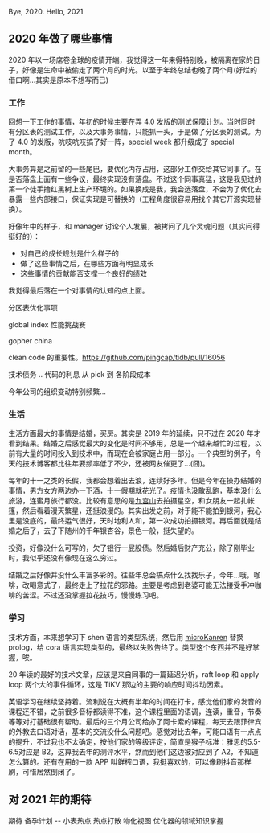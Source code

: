 Bye, 2020. Hello, 2021

## 2020 年做了哪些事情

2020 年以一场席卷全球的疫情开端，我觉得这一年来得特别晚，被隔离在家的日子，好像是生命中被偷走了两个月的时光。以至于年终总结也晚了两个月(好烂的借口啊...其实是原本不想写而已)

### 工作

回想一下工作的事情，年初的时候主要在弄 4.0 发版的测试保障计划。当时同时有分区表的测试工作，以及大事务事情，只能抓一头，于是做了分区表的测试。为了 4.0 的发版，吭吱吭吱搞了好一阵，special week 都升级成了 special month。

大事务算是之前留的一些尾巴，要优化内存占用，这部分工作交给其它同事了。在是否落盘上面有一些争议，最终实现没有落盘。不过这个同事真猛，这是我见过的第一个徒手撸红黑树上生产环境的。如果换成是我，我会选落盘，不会为了优化去暴露一些内部接口，保证实现是可替换的（工程角度很容易用找个其它开源实现替换）。

好像年中的样子，和 manager 讨论个人发展，被拷问了几个灵魂问题（其实问得挺好的）：

- 对自己的成长规划是什么样子的
- 做了这些事情之后，在哪些方面有明显成长
- 这些事情的贡献能否支撑一个良好的绩效

我觉得最后落在一个对事情的认知的点上面。

分区表优化事项



global index
性能挑战赛

gopher china

clean code 的重要性。https://github.com/pingcap/tidb/pull/16056

技术债务 .. 代码的利息  从 pick 到 各阶段成本

今年公司的组织变动特别频繁...

### 生活

生活方面最大的事情是结婚，买房。其实是 2019 年的延续，只不过在 2020 年才看到结果。结婚之后感觉最大的变化是时间不够用，总是一个越来越忙的过程，以前有大量的时间投入到技术中，而现在会被家庭占用一部分。一个典型的例子，今天的技术博客都比往年要频率低了不少，还被网友催更了...(囧)。

每年的十一之类的长假，我都会想着出去浪，连续好多年。但是今年在操办结婚的事情，男方女方两边办一下酒，十一假期就花光了。疫情也没敢乱跑，基本没什么旅游，连蜜月旅行都没。比较有意思的是[九宫山](https://zhuanlan.zhihu.com/p/186426890)去拍摄星空，和女朋友一起扎帐篷，然后看着漫天繁星，还挺浪漫的。其实出发之前，对于能不能拍到银河，我心里是没底的，最终运气很好，天时地利人和，第一次成功拍摄银河。再后面就是结婚之后了，去了下随州的千年银杏谷，景色一般，挺失望的。

投资，好像没什么可写的，欠了银行一屁股债。然后婚后财产充公，除了刚毕业时，我似乎还没有像现在这么穷过。

结婚之后好像并没什么丰富多彩的。往些年总会搞点什么找找乐子，今年...哦，咖啡，改喝意式了，最终走上了拉花的邪路。主要是考虑到老婆可能无法接受手冲咖啡的苦涩。不过还没掌握拉花技巧，慢慢练习吧。

### 学习

技术方面，本来想学习下 shen 语言的类型系统，然后用 [microKanren](micro-kanren.md) 替换 prolog，给 cora 语言实现类型的，最终以失败告终了。类型这个东西并不是好掌握，唉。

20 年读的最好的技术文章，应该是来自同事的一篇延迟分析，raft loop 和 apply loop 两个大的事件循环，这是 TiKV 那边的主要的响应时间抖动因素。

英语学习在继续坚持着。流利说在大概有半年的时间在打卡，感觉他们家的发音的课程还不错，之前很多音标都读得不准，这个课程里面的语调，连读，重音，节奏等等对打基础很有帮助。最后的三个月公司给办了阿卡索的课程，每天去跟菲律宾的外教去口语对话，基本的交流没什么问题吧。感觉对比去年，可能口语有一点点的提升，不过我也不太确定，按他们家的等级评定，简直是猴子标准：雅思的5.5-6.5对应是 B2，这算我去年的测评水平，然而到他们这边被对应到了 A2，不知道怎么算的。还有在用的一款 APP 叫鲜榨口语，我挺喜欢的，可以像刷抖音那样刷，可惜居然倒闭了。

## 对 2021 年的期待

期待
备孕计划 --
小表热点
热点打散
物化视图
优化器的领域知识掌握
